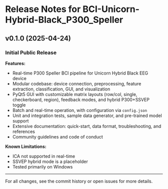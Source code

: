 # Release Notes for BCI-Unicorn-Hybrid-Black_P300_Speller

## v0.1.0 (2025-04-24)

### Initial Public Release

**Features:**
- Real-time P300 Speller BCI pipeline for Unicorn Hybrid Black EEG device
- Modular codebase: device connection, preprocessing, feature extraction, classification, GUI, and visualization
- PyQt5 GUI with customizable matrix layouts (row/col, single, checkerboard, region), feedback modes, and hybrid P300+SSVEP toggle
- Batch and real-time operation, with configuration via `config.json`
- Unit and integration tests, sample data generator, and pre-trained model support
- Extensive documentation: quick-start, data format, troubleshooting, and references
- Community guidelines and code of conduct

**Known Limitations:**
- ICA not supported in real-time
- SSVEP hybrid mode is a placeholder
- Tested primarily on Windows

---

For all changes, see the commit history or open issues for more details.
